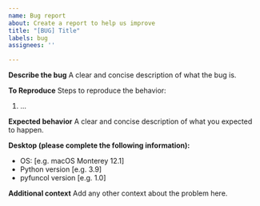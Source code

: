 ```yaml
---
name: Bug report
about: Create a report to help us improve
title: "[BUG] Title"
labels: bug
assignees: ''

---
```


**Describe the bug**
A clear and concise description of what the bug is.

**To Reproduce**
Steps to reproduce the behavior:

1. ...

**Expected behavior**
A clear and concise description of what you expected to happen.

**Desktop (please complete the following information):**
 - OS: [e.g. macOS Monterey 12.1]
 - Python version [e.g. 3.9]
 - pyfuncol version [e.g. 1.0]

**Additional context**
Add any other context about the problem here.
